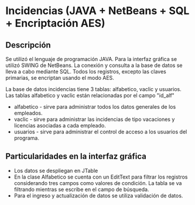 # Incidencias (JAVA + NetBeans + SQL + Encriptación AES)

## Descripción

Se utilizó el lenguaje de programación JAVA. Para la interfaz gráfica se utilizó SWING de NetBeans. La conexión y consulta a la base de datos se lleva a cabo mediante SQL. Todos los registros, excepto las claves primarias, se encriptan usando el modo AES.

La base de datos incidencias tiene 3 tablas: alfabetico, vaclic y usuarios. Las tablas alfabetico y vaclic están relacionadas por el campo "id_alf"
* alfabetico - sirve para administrar todos los datos generales de los empleados.
* vaclic - sirve para administrar las incidencias de tipo vacaciones y licencias asociadas a cada empleado.
* usuarios - sirve para administrar el control de acceso a los usuarios del programa.

## Particularidades en la interfaz gráfica

* Los datos se despliegan en JTable
* En la clase Alfabetico se cuenta con un EditText para filtrar los registros considerando tres campos como valores de condición. La tabla se va filtrando mientras se escribe en el campo de búsqueda.
* Para el ingreso y actualización de datos se utiliza validación de datos.

